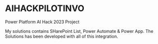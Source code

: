 # AIHACKPILOTINVO
Power Platform AI Hack 2023 Project

My solutions contains SHarePoint List, Power Automate & Power App. The Solutions has been developed with all of this integration. 
